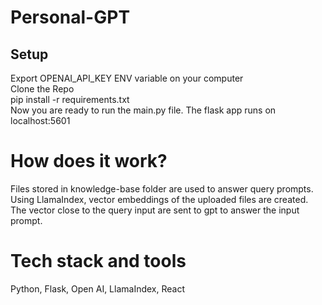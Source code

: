 # Personal-GPT
## Setup

Export OPENAI_API_KEY ENV variable on your computer\
Clone the Repo\
pip install -r requirements.txt\
Now you are ready to run the main.py file. The flask app runs on localhost:5601

# How does it work? 
Files stored in knowledge-base folder are used to answer query prompts.  Using LlamaIndex, vector embeddings of
the uploaded files are created. The vector close to the query input are sent to gpt to answer the input prompt. 

# Tech stack and tools
Python, Flask, Open AI, LlamaIndex, React